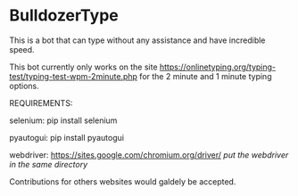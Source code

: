 # BulldozerType
This is a bot that can type without any assistance and have incredible speed.

This bot currently only works on the site https://onlinetyping.org/typing-test/typing-test-wpm-2minute.php for the 2 minute and 1 minute typing options.

REQUIREMENTS:

  selenium: pip install selenium
  
  pyautogui: pip install pyautogui

  webdriver: https://sites.google.com/chromium.org/driver/
  *put the webdriver in the same directory*
 
Contributions for others websites would galdely be accepted.
